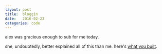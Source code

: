 ```yaml
---
layout: post
title:  bloggin
date:   2016-02-23
categories: code
---
```

alex was gracious enough to sub for me today. 

she, undoubtedly, better explained all of this than me. here's [what you built](http://newschool-webfundamentals.github.io/lessons/blog/index.html).